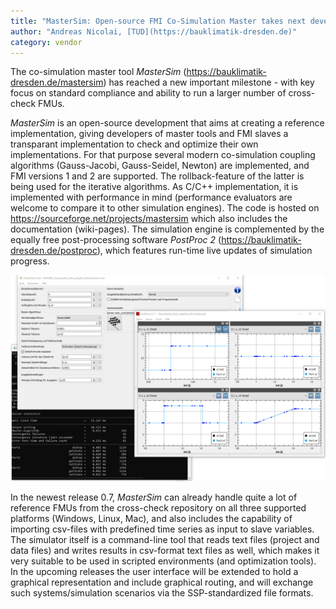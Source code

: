 ```yaml
---
title: "MasterSim: Open-source FMI Co-Simulation Master takes next development step"
author: "Andreas Nicolai, [TUD](https://bauklimatik-dresden.de)"
category: vendor
---
```


The co-simulation master tool *MasterSim* (https://bauklimatik-dresden.de/mastersim) 
has reached a new important milestone - with key focus on standard compliance and ability to
run a larger number of cross-check FMUs. 

*MasterSim* is an open-source development that aims at creating a 
reference implementation, giving developers of master tools and FMI slaves a 
transparant implementation to check and optimize their own implementations. 
For that purpose several modern co-simulation coupling algorithms 
(Gauss-Jacobi, Gauss-Seidel, Newton) are implemented, and FMI versions 1 and 2 are supported. The 
rollback-feature of the latter is being used for the iterative algorithms. As C/C++ implementation, 
it is implemented with performance in mind (performance evaluators are welcome to compare it to 
other simulation engines). The code is hosted on 
https://sourceforge.net/projects/mastersim which also includes the documentation (wiki-pages). 
The simulation engine is complemented by the equally free post-processing software *PostProc 2*
(https://bauklimatik-dresden.de/postproc), which features run-time live updates of simulation progress.

![MasterSim with PostProc](screenshot_mastersim_06_with_postproc.png)

In the newest release 0.7, *MasterSim* can already handle quite a lot of reference FMUs from 
the cross-check repository on all three supported platforms (Windows, Linux, Mac), and also 
includes the capability of importing csv-files with predefined time series as input to slave 
variables. The simulator itself is a command-line tool that reads text files (project and 
data files) and writes results in csv-format text files as well, which makes it very suitable 
to be used in scripted environments (and optimization tools). In the upcoming releases the user 
interface will be extended to hold a graphical representation and include graphical routing,
and will exchange such systems/simulation scenarios via the SSP-standardized file formats.

